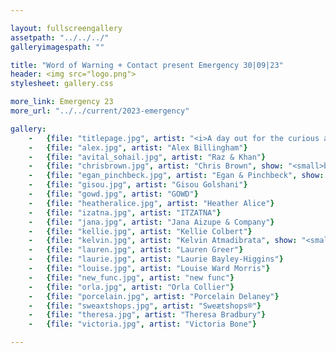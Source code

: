 ```yaml
---

layout: fullscreengallery
assetpath: "../../../"
galleryimagespath: ""

title: "Word of Warning + Contact present Emergency 30|09|23"
header: <img src="logo.png">
stylesheet: gallery.css

more_link: Emergency 23
more_url: "../../current/2023-emergency"

gallery:
    -   {file: "titlepage.jpg", artist: "<i>A day out for the curious at Contact, Sat 30 Sep 2023</i> · EM Parry", show: "<small>All images copyright & copy; 2023 Word of Warning</small>"}
    -   {file: "alex.jpg", artist: "Alex Billingham"}
    -   {file: "avital_sohail.jpg", artist: "Raz & Khan"} 
    -   {file: "chrisbrown.jpg", artist: "Chris Brown", show: "<small>by Sophie Broadgate</small>"} 
    -   {file: "egan_pinchbeck.jpg", artist: "Egan & Pinchbeck", show: "<small>by Ai Narapol</small>"} 
    -   {file: "gisou.jpg", artist: "Gisou Golshani"} 
    -   {file: "gowd.jpg", artist: "GOWD"}
    -   {file: "heatheralice.jpg", artist: "Heather Alice"}
    -   {file: "izatna.jpg", artist: "ITZATNA"}
    -   {file: "jana.jpg", artist: "Jana Aizupe & Company"}
    -   {file: "kellie.jpg", artist: "Kellie Colbert"}
    -   {file: "kelvin.jpg", artist: "Kelvin Atmadibrata", show: "<small>by José Figueroa</small>"}
    -   {file: "lauren.jpg", artist: "Lauren Greer"}
    -   {file: "laurie.jpg", artist: "Laurie Bayley-Higgins"}
    -   {file: "louise.jpg", artist: "Louise Ward Morris"}
    -   {file: "new_func.jpg", artist: "new func"}
    -   {file: "orla.jpg", artist: "Orla Collier"}
    -   {file: "porcelain.jpg", artist: "Porcelain Delaney"}
    -   {file: "sweaxtshops.jpg", artist: "Sweætshops®"}
    -   {file: "theresa.jpg", artist: "Theresa Bradbury"}
    -   {file: "victoria.jpg", artist: "Victoria Bone"}

---
```

